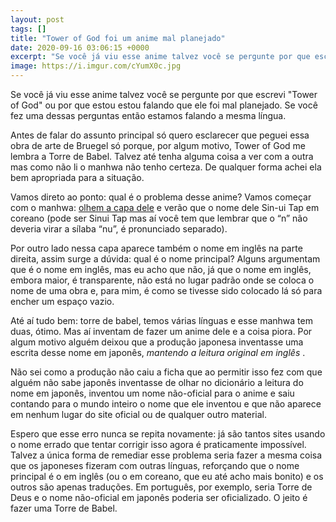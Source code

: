 ```yaml
---
layout: post
tags: []
title: "Tower of God foi um anime mal planejado"
date: 2020-09-16 03:06:15 +0000
excerpt: "Se você já viu esse anime talvez você se pergunte por que escrevi \"Tower of God\" ou por que estou..."
image: https://i.imgur.com/cYumX0c.jpg
---
```


Se você já viu esse anime talvez você se pergunte por que escrevi "Tower of God" ou por que estou estou falando que ele foi mal planejado. Se você fez uma dessas perguntas então estamos falando a mesma língua.

Antes de falar do assunto principal só quero esclarecer que peguei essa obra de arte de Bruegel só porque, por algum motivo, Tower of God me lembra a Torre de Babel. Talvez até tenha alguma coisa a ver com a outra mas como não li o manhwa não tenho certeza. De qualquer forma achei ela bem apropriada para a situação.

Vamos direto ao ponto: qual é o problema desse anime? Vamos começar com o manhwa: [olhem a capa dele](https://anilist.co/manga/85143/Sinui-Tap) e verão que o nome dele Sin-ui Tap em coreano (pode ser Sinui Tap mas aí você tem que lembrar que o “n” não deveria virar a sílaba “nu”, é pronunciado separado).

Por outro lado nessa capa aparece também o nome em inglês na parte direita, assim surge a dúvida: qual é o nome principal? Alguns argumentam que é o nome em inglês, mas eu acho que não, já que o nome em inglês, embora maior, é transparente, não está no lugar padrão onde se coloca o nome de uma obra e, para mim, é como se tivesse sido colocado lá só para encher um espaço vazio.

Até aí tudo bem: torre de babel, temos várias línguas e esse manhwa tem duas, ótimo. Mas aí inventam de fazer um anime dele e a coisa piora. Por algum motivo alguém deixou que a produção japonesa inventasse uma escrita desse nome em japonês, *mantendo a leitura original em inglês* .

Não sei como a produção não caiu a ficha que ao permitir isso fez com que alguém não sabe japonês inventasse de olhar no dicionário a leitura do nome em japonês, inventou um nome não-oficial para o anime e saiu contando para o mundo inteiro o nome que ele inventou e que não aparece em nenhum lugar do site oficial ou de qualquer outro material.

Espero que esse erro nunca se repita novamente: já são tantos sites usando o nome errado que tentar corrigir isso agora é praticamente impossível. Talvez a única forma de remediar esse problema seria fazer a mesma coisa que os japoneses fizeram com outras línguas, reforçando que o nome principal é o em inglês (ou o em coreano, que eu até acho mais bonito) e os outros são apenas traduções. Em português, por exemplo, seria Torre de Deus e o nome não-oficial em japonês poderia ser oficializado. O jeito é fazer uma Torre de Babel.